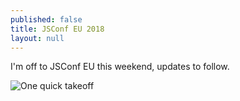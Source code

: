 ```yaml
---
published: false
title: JSConf EU 2018
layout: null
---
```


I'm off to JSConf EU this weekend, updates to follow.

![One quick takeoff](https://media.giphy.com/media/O3vYsqwHt1NV6/giphy-downsized-large.gif)

